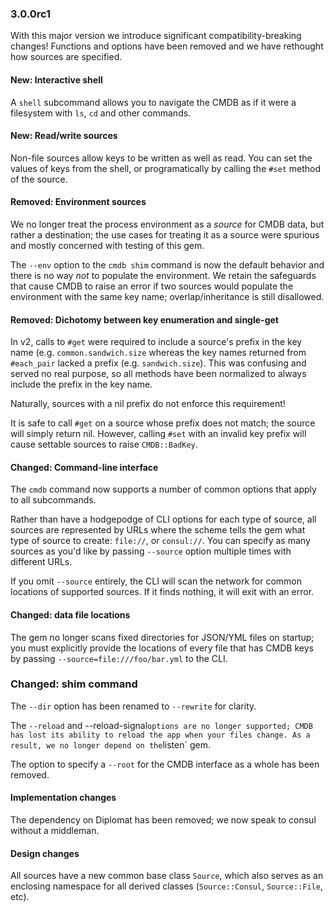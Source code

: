 ### 3.0.0rc1

With this major version we introduce significant compatibility-breaking changes!
Functions and options have been removed and we have rethought how sources are
specified.

#### New: Interactive shell

A `shell` subcommand allows you to navigate the CMDB as if it were a
filesystem with `ls`, `cd` and other commands.

#### New: Read/write sources

Non-file sources allow keys to be written as well as read. You can set the values
of keys from the shell, or programatically by calling the `#set` method of the
source.

#### Removed: Environment sources

We no longer treat the process environment as a _source_ for CMDB data, but
rather a destination; the use cases for treating it as a source were spurious
and mostly concerned with testing of this gem.

The `--env` option to the `cmdb shim` command is now the default behavior and
there is no way _not_ to populate the environment. We retain the safeguards
that cause CMDB to raise an error if two sources would populate the environment
with the same key name; overlap/inheritance is still disallowed.

#### Removed: Dichotomy between key enumeration and single-get

In v2, calls to `#get` were required to include a source's prefix in the key
name (e.g. `common.sandwich.size` whereas the key names returned from 
`#each_pair` lacked a prefix (e.g. `sandwich.size`). This was confusing and
served no real purpose, so all methods have been normalized to always include
the prefix in the key name.

Naturally, sources with a nil prefix do not enforce this requirement!

It is safe to call `#get` on a source whose prefix does not match; the source
will simply return nil. However, calling `#set` with an invalid key prefix
will cause settable sources to raise `CMDB::BadKey`.

#### Changed: Command-line interface

The `cmdb` command now supports a number of common options that apply to all
subcommands.

Rather than have a hodgepodge of CLI options for each type of source, all sources 
are represented by URLs where the scheme tells the gem what type of source to 
create: `file://`, or `consul://`. You can specify as many sources as
you'd like by passing `--source` option multiple times with different URLs.

If you omit `--source` entirely, the CLI will scan the network for common
locations of supported sources. If it finds nothing, it will exit with an
error.
 
#### Changed: data file locations

The gem no longer scans fixed directories for JSON/YML files on startup; you 
must explicitly provide the locations of every file that has CMDB keys by
passing `--source=file:///foo/bar.yml` to the CLI.

### Changed: shim command

The `--dir` option has been renamed to `--rewrite` for clarity.

The `--reload` and --reload-signal` options are no longer supported; CMDB has
lost its ability to reload the app when your files change. As a result, we
no longer depend on the `listen` gem.

The option to specify a `--root` for the CMDB interface as a whole has been 
removed.

#### Implementation changes

The dependency on Diplomat has been removed; we now speak to consul without a
middleman.

#### Design changes

All sources have a new common base class `Source`, which also serves as an
enclosing namespace for all derived classes (`Source::Consul`, 
`Source::File`, etc).
